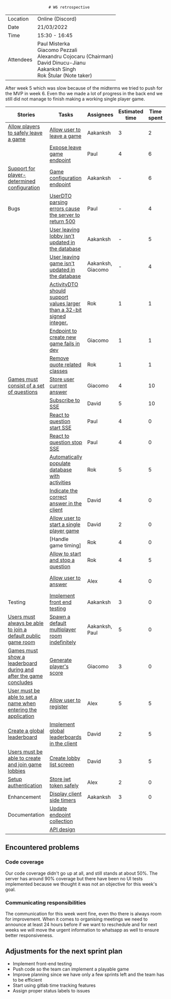                        # W6 retrospective

|   |                                                                                                                                              |
|---|----------------------------------------------------------------------------------------------------------------------------------------------|
| Location  | Online (Discord)                                                                                                                             |
| Date		| 21/03/2022                                                                                                                                   |
| Time		| 15:30 - 16:45                                                                                                                                |
| Attendees	| Paul Misterka <br> Giacomo Pezzali <br> Alexandru Cojocaru (Chairman) <br> David Dinucu-Jianu<br>  Aakanksh Singh<br>Rok Štular (Note taker) |

After week 5 which was slow because of the midterms we tried to push for the MVP in week 6. Even tho we made a lot of progress in the back end we still did not manage to finish making a working single player game.

| Stories                                                                                                                                                                             | Tasks                                                                                                                                                                                      | Assignees         | Estimated time | Time spent | Done   | Notes                                                                                                                               |
|-------------------------------------------------------------------------------------------------------------------------------------------------------------------------------------|--------------------------------------------------------------------------------------------------------------------------------------------------------------------------------------------|-------------------|----------------|------------|--------|-------------------------------------------------------------------------------------------------------------------------------------|
| [Allow players to safely leave a game](https://gitlab.ewi.tudelft.nl/cse1105/2021-2022/team-repositories/oopp-group-60/repository-template/-/issues/35)                             | [Allow user to leave a game](https://gitlab.ewi.tudelft.nl/cse1105/2021-2022/team-repositories/oopp-group-60/repository-template/-/issues/124)                                             | Aakanksh          | 3              | 2          | Review |                                                                                                                                     |
|                                                                                                                                                                                     | [Expose leave game endpoint](https://gitlab.ewi.tudelft.nl/cse1105/2021-2022/team-repositories/oopp-group-60/repository-template/-/issues/123)                                             | Paul              | 4              | 6          | Yes    | Finish-up from W5                                                                                                                   |
| [Support for player-determined configuration](https://gitlab.ewi.tudelft.nl/cse1105/2021-2022/team-repositories/oopp-group-60/repository-template/-/issues/36)                      | [Game configuration endpoint](https://gitlab.ewi.tudelft.nl/cse1105/2021-2022/team-repositories/oopp-group-60/repository-template/-/issues/98)                                             | Aakanksh          | -              | 6          | Yes    | Finish-up from W5                                                                                                                   |
| Bugs                                                                                                                                                                                | [UserDTO parsing errors cause the server to return 500](https://gitlab.ewi.tudelft.nl/cse1105/2021-2022/team-repositories/oopp-group-60/repository-template/-/issues/144)                  | Paul              | -              | 4          | Yes    |                                                                                                                                     |
|                                                                                                                                                                                     | [User leaving lobby isn't updated in the database](https://gitlab.ewi.tudelft.nl/cse1105/2021-2022/team-repositories/oopp-group-60/repository-template/-/issues/150)                       | Aakanksh          | -              | 5          | Yes    |                                                                                                                                     |
|                                                                                                                                                                                     | [User leaving game isn't updated in the database](https://gitlab.ewi.tudelft.nl/cse1105/2021-2022/team-repositories/oopp-group-60/repository-template/-/issues/151)                        | Aakanksh, Giacomo | -              | 4          | Yes    |                                                                                                                                     |
|                                                                                                                                                                                     | [ActivityDTO should support values larger than a 32-bit signed integer.](https://gitlab.ewi.tudelft.nl/cse1105/2021-2022/team-repositories/oopp-group-60/repository-template/-/issues/145) | Rok               | 1              | 1          | Yes    |                                                                                                                                     |
|                                                                                                                                                                                     | [Endpoint to create new game fails in dev](https://gitlab.ewi.tudelft.nl/cse1105/2021-2022/team-repositories/oopp-group-60/repository-template/-/issues/142)                               | Giacomo           | 1              | 1          | Yes    |                                                                                                                                     |
|                                                                                                                                                                                     | [Remove quote related classes](https://gitlab.ewi.tudelft.nl/cse1105/2021-2022/team-repositories/oopp-group-60/repository-template/-/issues/69)                                            | Rok               | 1              | 1          | Yes    |                                                                                                                                     |
| [Games must consist of a set of questions](https://gitlab.ewi.tudelft.nl/cse1105/2021-2022/team-repositories/oopp-group-60/repository-template/-/issues/7)                          | [Store user current answer](https://gitlab.ewi.tudelft.nl/cse1105/2021-2022/team-repositories/oopp-group-60/repository-template/-/issues/112)                                              | Giacomo           | 4              | 10         | Yes    | Started in W5                                                                                                                       |
|                                                                                                                                                                                     | [Subscribe to SSE](https://gitlab.ewi.tudelft.nl/cse1105/2021-2022/team-repositories/oopp-group-60/repository-template/-/issues/116)                                                       | David             | 5              | 10         | Yes    |                                                                                                                                     |
|                                                                                                                                                                                     | [React to question start SSE](https://gitlab.ewi.tudelft.nl/cse1105/2021-2022/team-repositories/oopp-group-60/repository-template/-/issues/118)                                            | Paul              | 4              | 0          | No     | Blocked by [#117](https://gitlab.ewi.tudelft.nl/cse1105/2021-2022/team-repositories/oopp-group-60/repository-template/-/issues/117) |
|                                                                                                                                                                                     | [React to question stop SSE](https://gitlab.ewi.tudelft.nl/cse1105/2021-2022/team-repositories/oopp-group-60/repository-template/-/issues/119)                                             | Paul              | 4              | 0          | No     | Blocked by [#117](https://gitlab.ewi.tudelft.nl/cse1105/2021-2022/team-repositories/oopp-group-60/repository-template/-/issues/117) |
|                                                                                                                                                                                     | [Automatically populate database with activities](https://gitlab.ewi.tudelft.nl/cse1105/2021-2022/team-repositories/oopp-group-60/repository-template/-/issues/140)                        | Rok               | 5              | 5          | Yes    |                                                                                                                                     |
|                                                                                                                                                                                     | [Indicate the correct answer in the client](https://gitlab.ewi.tudelft.nl/cse1105/2021-2022/team-repositories/oopp-group-60/repository-template/-/issues/100)                              | David             | 4              | 0          | No     |                                                                                                                                     |
|                                                                                                                                                                                     | [Allow user to start a single player game](https://gitlab.ewi.tudelft.nl/cse1105/2021-2022/team-repositories/oopp-group-60/repository-template/-/issues/121)                               | David             | 2              | 0          | No     |                                                                                                                                     |
|                                                                                                                                                                                     | [Handle game timing]                                                                                                                                                                       | Rok               | 4              | 0          | No     |                                                                                                                                     |
|                                                                                                                                                                                     | [Allow to start and stop a question](https://gitlab.ewi.tudelft.nl/cse1105/2021-2022/team-repositories/oopp-group-60/repository-template/-/issues/117)                                     | Rok               | 4              | 5          | Review |                                                                                                                                     |
|                                                                                                                                                                                     | [Allow user to answer](https://gitlab.ewi.tudelft.nl/cse1105/2021-2022/team-repositories/oopp-group-60/repository-template/-/issues/122)                                                   | Alex              | 4              | 0          | No     | Blocked by [#112](https://gitlab.ewi.tudelft.nl/cse1105/2021-2022/team-repositories/oopp-group-60/repository-template/-/issues/112) |
| Testing                                                                                                                                                                             | [Implement front end testing](https://gitlab.ewi.tudelft.nl/cse1105/2021-2022/team-repositories/oopp-group-60/repository-template/-/issues/101)                                            | Aakanksh          | 3              | 0          | No     |                                                                                                                                     |
| [Users must always be able to join a default public game room](https://gitlab.ewi.tudelft.nl/cse1105/2021-2022/team-repositories/oopp-group-60/repository-template/-/issues/6)      | [Spawn a default multiplayer room indefinitely](https://gitlab.ewi.tudelft.nl/cse1105/2021-2022/team-repositories/oopp-group-60/repository-template/-/issues/16)                           | Aakanksh, Paul    | 5              | 0          | No     |                                                                                                                                     |
| [Games must show a leaderboard during and after the game concludes](https://gitlab.ewi.tudelft.nl/cse1105/2021-2022/team-repositories/oopp-group-60/repository-template/-/issues/8) | [Generate player's score](https://gitlab.ewi.tudelft.nl/cse1105/2021-2022/team-repositories/oopp-group-60/repository-template/-/issues/128)                                                | Giacomo           | 3              | 0          | No     |                                                                                                                                     |
| [User must be able to set a name when entering the application](https://gitlab.ewi.tudelft.nl/cse1105/2021-2022/team-repositories/oopp-group-60/repository-template/-/issues/4)     | [Allow user to register](https://gitlab.ewi.tudelft.nl/cse1105/2021-2022/team-repositories/oopp-group-60/repository-template/-/merge_requests/86)                                          | Alex              | 5              | 5          | Review |                                                                                                                                     |
| [Create a global leaderboard](https://gitlab.ewi.tudelft.nl/cse1105/2021-2022/team-repositories/oopp-group-60/repository-template/-/issues/40)                                      | [Implement global leaderboards in the client](https://gitlab.ewi.tudelft.nl/cse1105/2021-2022/team-repositories/oopp-group-60/repository-template/-/issues/103)                            | David             | 2              | 5          | Yes    |                                                                                                                                     |
| [Users must be able to create and join game lobbies](https://gitlab.ewi.tudelft.nl/cse1105/2021-2022/team-repositories/oopp-group-60/repository-template/-/issues/5)                | [Create lobby list screen](https://gitlab.ewi.tudelft.nl/cse1105/2021-2022/team-repositories/oopp-group-60/repository-template/-/issues/152)                                               | David             | 3              | 5          | Yes    |                                                                                                                                     |
| [Setup authentication](https://gitlab.ewi.tudelft.nl/cse1105/2021-2022/team-repositories/oopp-group-60/repository-template/-/issues/31)                                             | [Store jwt token safely](https://gitlab.ewi.tudelft.nl/cse1105/2021-2022/team-repositories/oopp-group-60/repository-template/-/issues/114)                                                 | Alex              | 2              | 0          | No     |                                                                                                                                     |
| Enhancement                                                                                                                                                                         | [Display client side timers](https://gitlab.ewi.tudelft.nl/cse1105/2021-2022/team-repositories/oopp-group-60/repository-template/-/issues/111)                                             | Aakanksh          | 3              | 0          | No     |                                                                                                                                     |
| Documentation                                                                                                                                                                       | [Update endpoint collection](https://gitlab.ewi.tudelft.nl/cse1105/2021-2022/team-repositories/oopp-group-60/repository-template/-/issues/127)                                             |                   |                |            |        |                                                                                                                                     |
|                                                                                                                                                                                     | [API design](https://gitlab.ewi.tudelft.nl/cse1105/2021-2022/team-repositories/oopp-group-60/repository-template/-/issues/82)                                                              |                   |                |            |        |                                                                                                                                     |


## Encountered problems

### Code coverage
Our code coverage didn't go up at all, and still stands at about 50%. The server has around 90% coverage but there have been no UI tests implemented because we thought it was not an objective for this week's goal.

### Communicating responsibilities
The communication for this week went fine, even tho there is always room for improvement. When it comes to organising meetings we need to announce at least 24 hours before if we want to reschedule and for next weeks we will move the urgent information to whatsapp as well to ensure better responsiveness.

## Adjustments for the next sprint plan
- Implement front-end testing
- Push code so the team can implement a playable game
- Improve planning since we have only a few sprints left and the team has to be efficient
- Start using gitlab time tracking features
- Assign proper status labels to issues